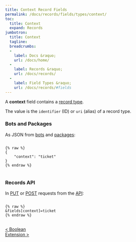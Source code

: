 ```yaml
---
title: Context Record Fields
permalink: /docs/records/fields/types/context/
toc:
  title: Context
  expand: Records
jumbotron:
  title: Context
  tagline: 
  breadcrumbs:
  -
    label: Docs &raquo;
    url: /docs/home/
  -
    label: Records &raquo;
    url: /docs/records/
  -
    label: Field Types &raquo;
    url: /docs/records/#fields
---
```


A **context** field contains a [record type](/docs/records/types/).

The value is the `identifier` (ID) or `uri` (alias) of a record type.

### Bots and Packages

As JSON from [bots](/docs/bots/) and [packages](/docs/packages/):

<pre>
<code class="language-json">
{% raw %}
{
	"context": "ticket"
}
{% endraw %}
</code>
</pre>

### Records API

In [PUT](/docs/api/endpoints/records/#update) or [POST](/docs/api/endpoints/records/#create) requests from the [API](/docs/api/):

<pre>
<code class="language-text">
{% raw %}
&amp;fields[context]=ticket
{% endraw %}
</code>
</pre>

<div class="section-nav">
	<div class="left">
		<a href="/docs/records/fields/types/boolean/" class="prev">&lt; Boolean</a>
	</div>
	<div class="right align-right">
		<a href="/docs/records/fields/types/extension/" class="next">Extension &gt;</a>
	</div>
</div>
<div class="clear"></div>